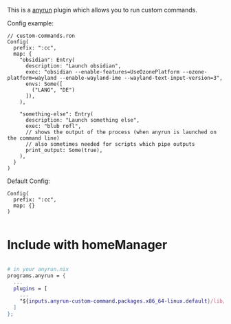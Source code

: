This is a [anyrun](https://github.com/anyrun-org/anyrun) plugin which allows you to run custom commands.

Config example:
```ron
// custom-commands.ron
Config(
  prefix: ":cc",
  map: {
    "obsidian": Entry(
      description: "Launch obsidian",
      exec: "obsidian --enable-features=UseOzonePlatform --ozone-platform=wayland --enable-wayland-ime --wayland-text-input-version=3",
      envs: Some([
        ("LANG", "DE")
      ]),
    ),

    "something-else": Entry(
      description: "Launch something else",
      exec: "blub rofl",
      // shows the output of the process (when anyrun is launched on the command line)
      // also sometimes needed for scripts which pipe outputs
      print_output: Some(true),
    ),
  }
)
```

Default Config:
```ron
Config(
  prefix: ":cc",
  map: {}
)
  
```

# Include with homeManager

```nix

# in your anyrun.nix
programs.anyrun = {
  ...
  plugins = [
    ...
    "${inputs.anyrun-custom-command.packages.x86_64-linux.default}/lib/libcustom_command.so"
  ]
};
  
```


